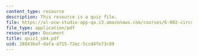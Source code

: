 ```yaml
---
content_type: resource
description: This resource is a quiz file.
file: https://ol-ocw-studio-app-qa.s3.amazonaws.com/courses/6-002-circuits-and-electronics-spring-2007/28043bafdafaa71572ec5ccd4fe73c89_quiz1_s04.pdf
file_type: application/pdf
resourcetype: Document
title: quiz1_s04.pdf
uid: 28043baf-dafa-a715-72ec-5ccd4fe73c89
---
```

